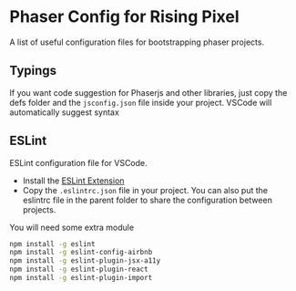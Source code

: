 # Phaser Config for Rising Pixel
A list of useful configuration files for bootstrapping phaser projects.


## Typings
If you want code suggestion for Phaserjs and other libraries, just copy the defs folder and the `jsconfig.json` file inside your project. VSCode will automatically suggest syntax

## ESLint
ESLint configuration file for VSCode.

* Install the [ESLint Extension](https://marketplace.visualstudio.com/items?itemName=dbaeumer.vscode-eslint)
* Copy the `.eslintrc.json` file in your project. You can also put the eslintrc file in the parent folder to share the configuration between projects.


You will need some extra module
```bash
npm install -g eslint
npm install -g eslint-config-airbnb
npm install -g eslint-plugin-jsx-a11y
npm install -g eslint-plugin-react
npm install -g eslint-plugin-import
```
